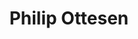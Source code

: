 ---
layout: post
title: Philip Ottesen
school: NYU
major: Major?
image: https://static.squarespace.com/static/50354720c4aa2d2d3150d3d8/t/522fa7c9e4b074ba687094c4/1378854857456/Phil%20Ottesen.png?format=300w
lego: /lib/img/people/lego/philip.jpg
position: GameDays
positionURL: http://www.techatnyu.org/position
twitter: PhilipOttesen
email: t@NYU email?
graduate: 2015
weight: 3
---